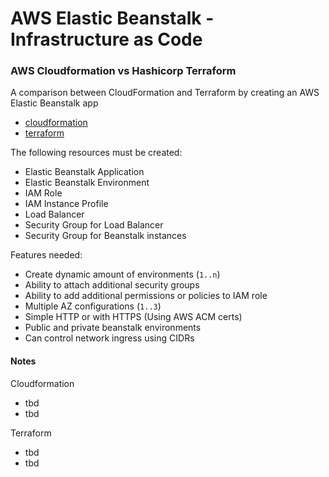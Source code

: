 # AWS Elastic Beanstalk - Infrastructure as Code

### AWS Cloudformation vs Hashicorp Terraform

A comparison between CloudFormation and Terraform by creating an AWS Elastic Beanstalk app

- [cloudformation](cloudformation/)
- [terraform](terraform/)

The following resources must be created:
- Elastic Beanstalk Application
- Elastic Beanstalk Environment
- IAM Role
- IAM Instance Profile
- Load Balancer
- Security Group for Load Balancer
- Security Group for Beanstalk instances

Features needed:
- Create dynamic amount of environments (`1..n`)
- Ability to attach additional security groups
- Ability to add additional permissions or policies to IAM role
- Multiple AZ configurations (`1..3`)
- Simple HTTP or with HTTPS (Using AWS ACM certs)
- Public and private beanstalk environments
- Can control network ingress using CIDRs

#### Notes

Cloudformation
- tbd
- tbd

Terraform
- tbd
- tbd
